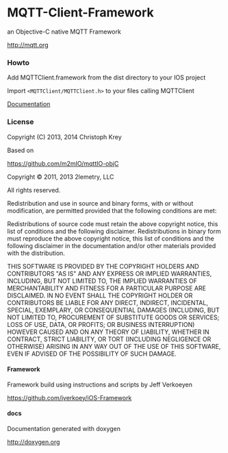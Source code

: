 MQTT-Client-Framework
=====================

an Objective-C native MQTT Framework 

http://mqtt.org

### Howto

Add MQTTClient.framework from the dist directory to your IOS project

Import `<MQTTClient/MQTTClient.h>` to your files calling MQTTClient

[Documentation](MQTTClient/dist/index.html)


### License

Copyright (C) 2013, 2014 Christoph Krey

Based on

https://github.com/m2mIO/mqttIO-objC

Copyright © 2011, 2013 2lemetry, LLC

All rights reserved.

Redistribution and use in source and binary forms, with or without modification, are permitted provided that
the following conditions are met:

Redistributions of source code must retain the above copyright notice, this list of conditions and the following disclaimer.
Redistributions in binary form must reproduce the above copyright notice, this list of conditions and the following disclaimer
in the documentation and/or other materials provided with the distribution.

THIS SOFTWARE IS PROVIDED BY THE COPYRIGHT HOLDERS AND CONTRIBUTORS "AS IS" AND ANY EXPRESS OR IMPLIED WARRANTIES,
INCLUDING, BUT NOT LIMITED TO, THE IMPLIED WARRANTIES OF MERCHANTABILITY AND FITNESS FOR A PARTICULAR PURPOSE ARE
DISCLAIMED. IN NO EVENT SHALL THE COPYRIGHT HOLDER OR CONTRIBUTORS BE LIABLE FOR ANY DIRECT, INDIRECT, INCIDENTAL,
SPECIAL, EXEMPLARY, OR CONSEQUENTIAL DAMAGES (INCLUDING, BUT NOT LIMITED TO, PROCUREMENT OF SUBSTITUTE GOODS OR SERVICES;
LOSS OF USE, DATA, OR PROFITS; OR BUSINESS INTERRUPTION) HOWEVER CAUSED AND ON ANY THEORY OF LIABILITY, WHETHER IN CONTRACT,
STRICT LIABILITY, OR TORT (INCLUDING NEGLIGENCE OR OTHERWISE) ARISING IN ANY WAY OUT OF THE USE OF THIS SOFTWARE, EVEN IF
ADVISED OF THE POSSIBILITY OF SUCH DAMAGE.


#### Framework

Framework build using instructions and scripts by Jeff Verkoeyen

https://github.com/jverkoey/iOS-Framework

#### docs

Documentation generated with doxygen

http://doxygen.org

